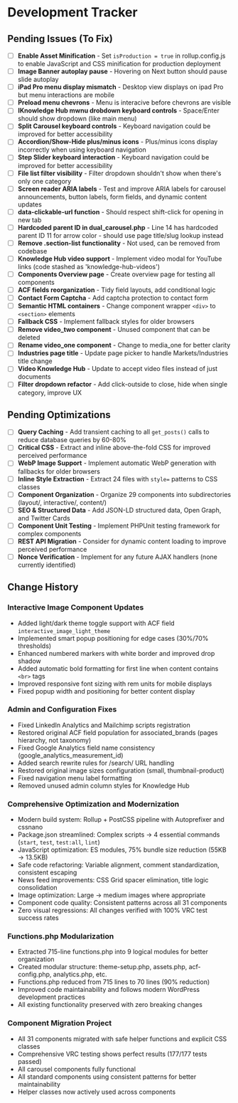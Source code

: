 # Development Tracker

## Pending Issues (To Fix)

- [ ] **Enable Asset Minification** - Set `isProduction = true` in rollup.config.js to enable JavaScript and CSS minification for production deployment
- [ ] **Image Banner autoplay pause** - Hovering on Next button should pause slide autoplay
- [ ] **iPad Pro menu display mismatch** - Desktop view displays on ipad Pro but menu interactions are mobile
- [ ] **Preload menu chevrons** - Menu is interacive before chevrons are visible
- [ ] **IKnowledge Hub mwnu drobdown keyboard controls** - Space/Enter should show dropdown (like main menu)
- [ ] **Split Carousel keyboard controls** - Keyboard navigation could be improved for better accessibility
- [ ] **Accordion/Show-Hide plus/minus icons** - Plus/minus icons display incorrectly when using keyboard navigation
- [ ] **Step Slider keyboard interaction** - Keyboard navigation could be improved for better accessibility
- [ ] **File list filter visibility** - Filter dropdown shouldn't show when there's only one category
- [ ] **Screen reader ARIA labels** - Test and improve ARIA labels for carousel announcements, button labels, form fields, and dynamic content updates
- [ ] **data-clickable-url function** - Should respect shift-click for opening in new tab
- [ ] **Hardcoded parent ID in dual_carousel.php** - Line 14 has hardcoded parent ID 11 for arrow color - should use page title/slug lookup instead
- [ ] **Remove .section-list functionality** - Not used, can be removed from codebase
- [ ] **Knowledge Hub video support** - Implement video modal for YouTube links (code stashed as 'knowledge-hub-videos')
- [ ] **Components Overview page** - Create overview page for testing all components
- [ ] **ACF fields reorganization** - Tidy field layouts, add conditional logic
- [ ] **Contact Form Captcha** - Add captcha protection to contact form
- [ ] **Semantic HTML containers** - Change component wrapper `<div>` to `<section>` elements
- [ ] **Fallback CSS** - Implement fallback styles for older browsers
- [ ] **Remove video_two component** - Unused component that can be deleted
- [ ] **Rename video_one component** - Change to media_one for better clarity
- [ ] **Industries page title** - Update page picker to handle Markets/Industries title change
- [ ] **Video Knowledge Hub** - Update to accept video files instead of just documents
- [ ] **Filter dropdown refactor** - Add click-outside to close, hide when single category, improve UX

## Pending Optimizations

- [ ] **Query Caching** - Add transient caching to all `get_posts()` calls to reduce database queries by 60-80%
- [ ] **Critical CSS** - Extract and inline above-the-fold CSS for improved perceived performance
- [ ] **WebP Image Support** - Implement automatic WebP generation with fallbacks for older browsers
- [ ] **Inline Style Extraction** - Extract 24 files with `style=` patterns to CSS classes
- [ ] **Component Organization** - Organize 29 components into subdirectories (layout/, interactive/, content/)
- [ ] **SEO & Structured Data** - Add JSON-LD structured data, Open Graph, and Twitter Cards
- [ ] **Component Unit Testing** - Implement PHPUnit testing framework for complex components
- [ ] **REST API Migration** - Consider for dynamic content loading to improve perceived performance
- [ ] **Nonce Verification** - Implement for any future AJAX handlers (none currently identified)

## Change History

### Interactive Image Component Updates
- Added light/dark theme toggle support with ACF field `interactive_image_light_theme`
- Implemented smart popup positioning for edge cases (30%/70% thresholds)
- Enhanced numbered markers with white border and improved drop shadow
- Added automatic bold formatting for first line when content contains `<br>` tags
- Improved responsive font sizing with rem units for mobile displays
- Fixed popup width and positioning for better content display

### Admin and Configuration Fixes
- Fixed LinkedIn Analytics and Mailchimp scripts registration
- Restored original ACF field population for associated_brands (pages hierarchy, not taxonomy)
- Fixed Google Analytics field name consistency (google_analytics_measurement_id)
- Added search rewrite rules for /search/ URL handling
- Restored original image sizes configuration (small, thumbnail-product)
- Fixed navigation menu label formatting
- Removed unused admin column styles for Knowledge Hub

### Comprehensive Optimization and Modernization
- Modern build system: Rollup + PostCSS pipeline with Autoprefixer and cssnano
- Package.json streamlined: Complex scripts → 4 essential commands (`start`, `test`, `test:all`, `lint`)
- JavaScript optimization: ES modules, 75% bundle size reduction (55KB → 13.5KB)
- Safe code refactoring: Variable alignment, comment standardization, consistent escaping
- News feed improvements: CSS Grid spacer elimination, title logic consolidation
- Image optimization: Large → medium images where appropriate
- Component code quality: Consistent patterns across all 31 components
- Zero visual regressions: All changes verified with 100% VRC test success rates

### Functions.php Modularization
- Extracted 715-line functions.php into 9 logical modules for better organization
- Created modular structure: theme-setup.php, assets.php, acf-config.php, analytics.php, etc.
- Functions.php reduced from 715 lines to 70 lines (90% reduction)
- Improved code maintainability and follows modern WordPress development practices
- All existing functionality preserved with zero breaking changes

### Component Migration Project
- All 31 components migrated with safe helper functions and explicit CSS classes
- Comprehensive VRC testing shows perfect results (177/177 tests passed)
- All carousel components fully functional
- All standard components using consistent patterns for better maintainability
- Helper classes now actively used across components

